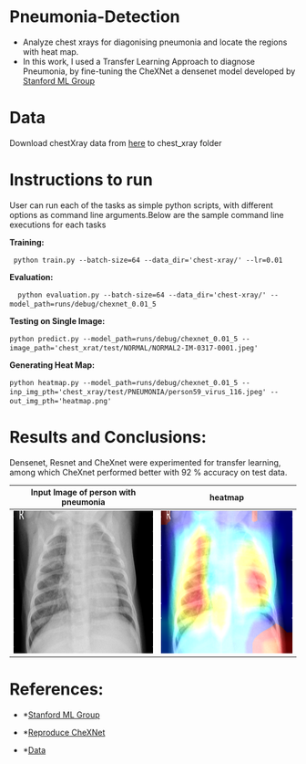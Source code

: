 # Pneumonia-Detection
* Analyze chest xrays for diagonising pneumonia and locate the regions with heat map.
* In this work, I used a Transfer Learning Approach to diagnose Pneumonia, by fine-tuning the CheXNet a densenet model developed by [Stanford ML Group](https://stanfordmlgroup.github.io/projects/chexnet/)

# Data 
Download chestXray data from [here](https://data.mendeley.com/datasets/rscbjbr9sj/2) to chest_xray folder

# Instructions to run
User can run each of the tasks as simple python scripts, with different options as command line arguments.Below are the sample command line executions for each tasks

 **Training:** 

     python train.py --batch-size=64 --data_dir='chest-xray/' --lr=0.01

**Evaluation:** 

	  python evaluation.py --batch-size=64 --data_dir='chest-xray/' --model_path=runs/debug/chexnet_0.01_5

**Testing on Single Image:** 

    python predict.py --model_path=runs/debug/chexnet_0.01_5 --image_path='chest_xrat/test/NORMAL/NORMAL2-IM-0317-0001.jpeg'
 
 **Generating Heat Map:** 

    python heatmap.py --model_path=runs/debug/chexnet_0.01_5 --inp_img_pth='chest_xray/test/PNEUMONIA/person59_virus_116.jpeg' --out_img_pth='heatmap.png'

# Results and Conclusions:

Densenet, Resnet and CheXnet were experimented for transfer learning, among which CheXnet performed better with 92 % accuracy on test data.

Input Image of person with pneumonia          |  heatmap          
:-------------------------:|:-------------------------:
 <img src="results/person59_virus_116.jpeg" width="250" height="250"> |  <img src="results/heatmap.png" width="250" height="250">

# References:
* *[Stanford ML Group](https://stanfordmlgroup.github.io/projects/chexnet/)

* *[Reproduce CheXNet](https://medium.com/@jrzech/reproducing-chexnet-with-pytorch-695ff9c3bf66)

* *[Data](https://data.mendeley.com/datasets/rscbjbr9sj/2)
